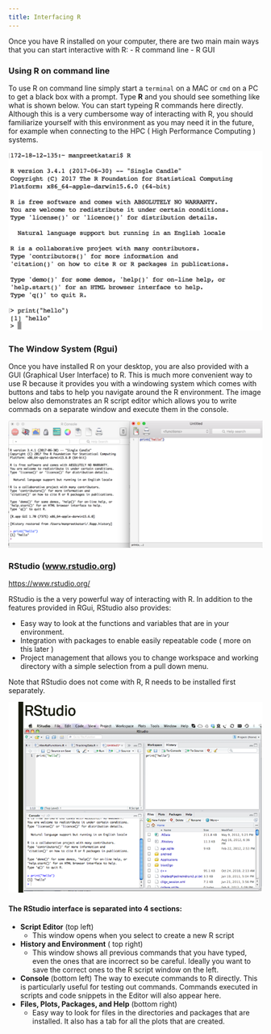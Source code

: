 ```yaml
---
title: Interfacing R
---
```


Once you have R installed on your computer, there are two main main ways that you can start interactive with R: - R command line - R GUI

### Using R on command line

To use R on command line simply start a `terminal` on a MAC or `cmd` on a PC to get a black box with a prompt. Type **R** and you should see something like what is shown below. You can start typeing R commands here directly. Although this is a very cumbersome way of interacting with R, you should familiarize yourself with this environment as you may need it in the future, for example when connecting to the HPC ( High Performance Computing ) systems.

![](UsingR-Commandline.png)

### The Window System (Rgui)

Once you have installed R on your desktop, you are also provided with a GUI (Graphical User Interface) to R. This is much more convenient way to use R because it provides you with a windowing system which comes with buttons and tabs to help you navigate around the R environment. The image below also demonstrates an R script editor which allows you to write commads on a separate window and execute them in the console.

![](UsingRGUI.png)

### RStudio (www.rstudio.org)

<https://www.rstudio.org/>

RStudio is the a very powerful way of interacting with R. In addition to the features provided in RGui, RStudio also provides:
- Easy way to look at the functions and variables that are in your environment.
- Integration with packages to enable easily repeatable code ( more on this later )
- Project management that allows you to change workspace and working directory with a simple selection from a pull down menu.

Note that RStudio does not come with R, R needs to be installed first separately.

![](RStudio/Slide3.png)

#### The RStudio interface is separated into 4 sections:

- **Script Editor** (top left)
    - This window opens when you select to create a new R script
- **History and Environment** ( top right)
    - This window shows all previous commands that you have typed, even the ones that are incorrect so be careful. Ideally you want to save the correct ones to the R script window on the left.
- **Console** (bottom left)
    The way to execute commands to R directly. This is particularly useful for testing out commands. Commands executed in scripts and code snippets in the Editor will also appear here.
- **Files, Plots, Packages, and Help** (bottom right)
    - Easy way to look for files in the directories and packages that are installed. It also has a tab for all the plots that are created.
